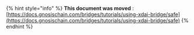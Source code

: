 ---
---

{% hint style="info" %}
**This document was moved**
: [https://docs.gnosischain.com/bridges/tutorials/using-xdai-bridge/safe](https://docs.gnosischain.com/bridges/tutorials/using-xdai-bridge/safe)
{% endhint %}
